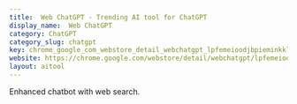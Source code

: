 ```yaml
---
title:  Web ChatGPT - Trending AI tool for ChatGPT
display_name:  Web ChatGPT
category: ChatGPT
category_slug: chatgpt
key: chrome_google_com_webstore_detail_webchatgpt_lpfemeioodjbpieminkklglpm
website: https://chrome.google.com/webstore/detail/webchatgpt/lpfemeioodjbpieminkklglpmhlngfcn
layout: aitool
---
```


Enhanced chatbot with web search.
